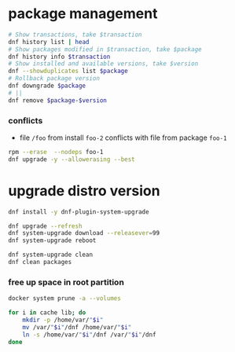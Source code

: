 # package management

```bash
# Show transactions, take $transaction
dnf history list | head
# Show packages modified in $transaction, take $package
dnf history info $transaction
# Show installed and available versions, take $version
dnf --showduplicates list $package
# Rollback package version
dnf downgrade $package
# ||
dnf remove $package-$version
```

### conflicts

- file `/foo` from install `foo-2` conflicts with file from package `foo-1`

```bash
rpm --erase  --nodeps foo-1
dnf upgrade -y --allowerasing --best
```

# upgrade distro version

```bash
dnf install -y dnf-plugin-system-upgrade

dnf upgrade --refresh
dnf system-upgrade download --releasever=99
dnf system-upgrade reboot

dnf system-upgrade clean
dnf clean packages
```

### free up space in root partition

```bash
docker system prune -a --volumes

for i in cache lib; do
    mkdir -p /home/var/"$i"
    mv /var/"$i"/dnf /home/var/"$i"
    ln -s /home/var/"$i"/dnf /var/"$i"/dnf
done
```
